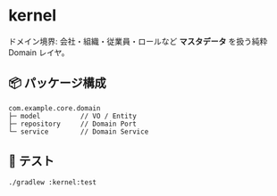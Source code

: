 # kernel

ドメイン境界: 会社・組織・従業員・ロールなど **マスタデータ** を扱う純粋 Domain レイヤ。

## 📦 パッケージ構成

```text
com.example.core.domain
├─ model          // VO / Entity
├─ repository     // Domain Port
└─ service        // Domain Service
```

## 🧪 テスト

```bash
./gradlew :kernel:test
```
